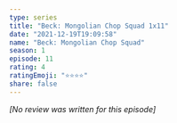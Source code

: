 ```yaml
---
type: series
title: "Beck: Mongolian Chop Squad 1x11"
date: "2021-12-19T19:09:58"
name: "Beck: Mongolian Chop Squad"
season: 1
episode: 11
rating: 4
ratingEmoji: "⭐️⭐️⭐️⭐️"
share: false
---
```


*[No review was written for this episode]*

